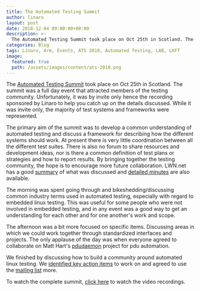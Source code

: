 ```yaml
---
title: The Automated Testing Summit
author: linaro
layout: post
date: 2018-12-04 09:00:00+00:00
description: >-
  The Automated Testing Summit took place on Oct 25th in Scotland. The summit was a full day event that attracted members of the testing community. Unfortunately, it was by invite only hence the recording sponsored by Linaro to help you catch up on the details discussed.
categories: Blog
tags: Linaro, Arm, Events, ATS 2018, Automated Testing, LAB, LKFT
image:
  featured: true
  path: /assets/images/content/ats-2018.png
---
```


The [Automated Testing Summit](https://elinux.org/ATS_2018_Minutes) took place on Oct 25th in Scotland. The summit was a full day event that attracted members of the testing community. Unfortunately, it was by invite only hence the recording sponsored by Linaro to help you catch up on the details discussed. While it was invite only, the majority of test systems and frameworks were represented.

The primary aim of the summit was to develop a common understanding of automated testing and discuss a framework for describing how the different systems should work. At present there is very little coordination between all the different test suites. There is also no forum to share resources and development ideas, nor is there a common definition of test plans or strategies and how to report results. By bringing together the testing community, the hope is to encourage more future collaboration. LWN.net has a good [summary](https://lwn.net/Articles/771782/) of what was discussed and [detailed minutes](https://elinux.org/ATS_2018_Minutes) are also available.

The morning was spent going through and bikeshedding/discussing common industry terms used in automated testing, especially with regard to embedded linux testing. This was useful for some people who were not involved in embedded testing, and in any event was a good way to get an understanding for each other and for one another's work and scope.

The afternoon was a bit more focused on specific items. Discussing areas in which we could work together through standardized interfaces and projects. The only applause of the day was when everyone agreed to collaborate on Matt Hart's [pdudaemon](https://github.com/pdudaemon/pdudaemon) project for pdu automation.

We finished by discussing how to build a community around automated linux testing. We [identified key action items](https://elinux.org/ATS_2018_Minutes) to work on and agreed to use the [mailing list](https://lists.yoctoproject.org/listinfo/automated-testing) more.

To watch the complete summit, [click here](/events/ats-2018/) to watch the video recordings.
